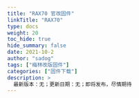 ```yaml
---
title: "RAX70 官改固件"
linkTitle: "RAX70"
type: docs
weight: 20
toc_hide: true
hide_summary: false
date: 2021-10-2
author: "sadog"
tags: ["梅林改版固件"]
categories: ["固件下载"]
description: >
  最新版本：无；更新日期：无；即将发布，尽情期待
---
```


